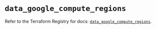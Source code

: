 # `data_google_compute_regions`

Refer to the Terraform Registry for docs: [`data_google_compute_regions`](https://registry.terraform.io/providers/hashicorp/google/5.38.0/docs/data-sources/compute_regions).
